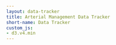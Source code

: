 ```yaml
---
layout: data-tracker
title: Arterial Management Data Tracker
short-name: Data Tracker
custom_js:
- d3.v4.min
---
```

